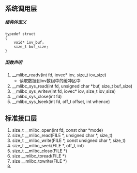 ## 系统调用层

##### 结构体定义

```
typedef struct
{
	void* iov_buf;
	size_t buf_size;
}
```

##### 函数声明

1. __mlibc_readv(int fd, iovec* iov, size_t iov_size)
   - 读取数据到iov数组中的缓冲区中
2. __mlibc_sys_read(int fd, unsigned char *buf, size_t buf_size)
3. __mlibc_sys_writev(int fd, iovec* iov, size_t iov_size)
4. __mlibc_sys_close(int fd)
5. __mlibc_sys_lseek(int fd, off_t offset, int whence)

## 标准接口层

1. size_t __mlibc_open(int fd, const char *mode)
2. size_t __mlibc_read(FILE *, unsigned char *, size_t)
3. size_t __mlibc_write(FILE *, const unsigned char *, size_t)
4. size_t __mlibc_seek(FILE *, off_t, int)
5. size_t __mlibc_close(FILE *)
6. size __mlibc_toread(FILE *)
7. size __mlibc_towrite(FILE *)
8. 

